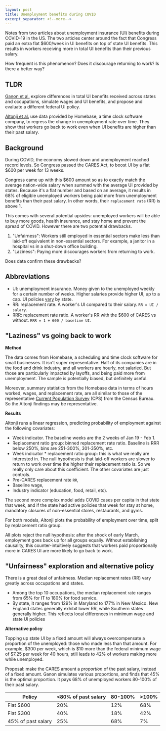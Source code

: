 ```yaml
---
layout: post
title: Unemployment benefits during COVID
excerpt_separator: <!--more-->
---
```


Notes from two articles about unemployment insurance (UI) benefits during COVID-19 in the US. 
The two articles center around the fact that Congress paid an extra flat $600/week in UI benefits on top of state UI benefits. This results in workers receiving more in total UI benefits than their previous salary. 

How frequent is this phenomenon?
Does it discourage returning to work?
Is there a better way?


<!--more-->

## TLDR

[Ganon et al.](https://bfi.uchicago.edu/wp-content/uploads/BFI_WP_202062-1.pdf) explore differences in total UI benefits received across states and occupations, simulate wages and UI benefits, and propose and evaluate a different federal UI policy.

[Altonji et al.](https://tobin.yale.edu/sites/default/files/files/C-19%20Articles/CARES-UI_identification_vF(1).pdf) use data provided by Homebase, a time clock software company, to regress the change in unemployment rate over time. 
They show that workers go back to work even when UI benefits are higher than their past salary.


## Background

During COVID, the economy slowed down and unemployment reached record levels.
So Congress passed the CARES Act, to boost UI by a flat $600 per week for 13 weeks. 

Congress came up with this $600 amount so as to exactly match the average nation-wide salary when summed with the average UI provided by states.
Because it's a flat number and based on an average, it results in 68% of eligible unemployed workers being paid more from unemployment benefits than their past salary. 
In other words, their `replacement rate` (RR) is above 1.

This comes with several potential upsides: unemployed workers will be able to buy more goods, health insurance, and stay home and prevent the spread of COVID.
However there are two potential drawbacks.
1. "Unfairness": Workers still employed in essential sectors make less than laid-off equivalent in non-essential sectors. For example, a janitor in a hospital vs in a shut-down office building.
2. "Laziness": Paying more discourages workers from returning to work. 

Does data confirm these drawbacks?


## Abbreviations

- UI: unemployment insurance. Money given to the unemployed weekly for a certain number of weeks. Higher salaries provide higher UI, up to a cap. UI policies [vary](https://www.savingtoinvest.com/maximum-weekly-unemployment-benefits-by-state/) by state.
- RR: replacement rate. A worker's UI compared to their salary. `RR = UI / salary`.
- RRR: replacement rate ratio. A worker's RR with the $600 of CARES vs without. `RRR = 1 + 600 / baseline UI`.



## "Laziness" vs going back to work


**Method**

The data comes from Homebase, a scheduling and time clock software for small businesses.
It isn't super representative. Half of its companies are in the food and drink industry, and all workers are hourly, not salaried. But those are particularly impacted by layoffs, and being paid more from unemployment. The sample is potentially biased, but definitely useful.

Moreover, summary statistics from the Homebase data in terms of hours worked, wages, and replacement rate, are all similar to those of the representative [Current Population Survey](https://www.census.gov/programs-surveys/cps.html) (CPS) from the Census Bureau. So the Altonji findings may be representative.

**Results**

Altonji runs a linear regression, predicting probability of employment against the following covariates:
- Week indicator. The baseline weeks are the 2 weeks of Jan 19 - Feb 1.
- Replacement ratio group: binned replacement rate ratio. Baseline is RRR below 250%, bins are 251-300%, 301-350%, etc.
- Week indicator * replacement ratio group: this is what we really are interested in. The null hypothesis is that laid-off workers are slower to return to work over time the higher their replacement ratio is. So we really only care about this coefficient. The other covariates are just controls.
- Pre-CARES replacement rate `RR`,
- Baseline wage,
- Industry indicator (education, food, retail, etc).

The second more complex model adds COVID cases per capita in that state that week, and if the state had active policies that week for stay at home, mandatory closures of non-essential stores, restaurants, and gyms.

For both models, Altonji plots the probability of employment over time, split by replacement ratio group.

All plots reject the null hypothesis: after the shock of early March, employment goes back up for all groups equally.
Without establishing causality, this counter-intuitively suggests that workers paid proportionally more in CARES UI are more likely to go back to work.



## "Unfairness" exploration and alternative policy

There is a great deal of unfairness. Median replacement rates (RR) vary greatly across occupations and states.
- Among the top 10 occupations, the median replacement rate ranges from 65% for IT to 180% for food service.
- By state, it ranges from 129% in Maryland to 177% in New Mexico. 
New England states generally exhibit lower RR, while Southern states generally higher. 
This reflects local differences in minimum wage and state UI policies 


**Alternative policy**

Topping up state UI by a fixed amount will always overcompensate a proportion of the unemployed: those who made less than that amount.
For example, $300 per week, which is $10 more than the federal minimum wage of $7.25 per week for 40 hours, still leads to 42% of workers making more while unemployed.

Proposal: make the CARES amount a *proportion* of the past salary, instead of a fixed amount.
Ganon simulates various proportions, and finds that 45% is the optimal proportion. It pays 68% of unemployed workers 80-100% of their past salary.


| Policy | <80% of past salary | 80-100% | >100% |
|---|---|---|---|
| Flat $600 | 20% | 12% | 68% | 
| Flat $300 | 40% | 18% | 42% |
| 45% of past salary | 25% | 68% | 7% |

